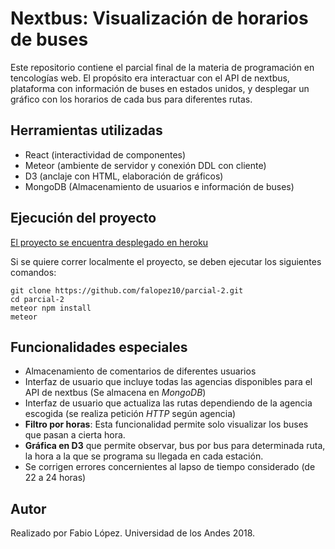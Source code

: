 
# Nextbus: Visualización de horarios de buses

Este repositorio contiene el parcial final de la materia de programación en tencologías web.
El propósito era interactuar con el API de nextbus, plataforma con información de buses en estados unidos, y desplegar un gráfico con los horarios de cada bus para diferentes rutas.

## Herramientas utilizadas

* React (interactividad de componentes)
* Meteor (ambiente de servidor y conexión DDL con cliente)
* D3 (anclaje con HTML, elaboración de gráficos)
* MongoDB (Almacenamiento de usuarios e información de buses)

## Ejecución del proyecto

[El proyecto se encuentra desplegado en heroku](https://parcial-2.herokuapp.com/)

Si se quiere correr localmente el proyecto, se deben ejecutar los siguientes comandos:

```
git clone https://github.com/falopez10/parcial-2.git
cd parcial-2
meteor npm install
meteor
```

## Funcionalidades especiales

* Almacenamiento de comentarios de diferentes usuarios
* Interfaz de usuario que incluye todas las agencias disponibles para el API de nextbus (Se almacena en *MongoDB*)
* Interfaz de usuario que actualiza las rutas dependiendo de la agencia escogida (se realiza petición *HTTP* según agencia)
*  **Filtro por horas**: Esta funcionalidad permite solo visualizar los buses que pasan a cierta hora.
*  **Gráfica en D3** que permite observar, bus por bus para determinada ruta, la hora a la que se programa su llegada en cada estación.
* Se corrigen errores concernientes al lapso de tiempo considerado (de 22 a 24 horas)

## Autor

Realizado por Fabio López. Universidad de los Andes 2018.

